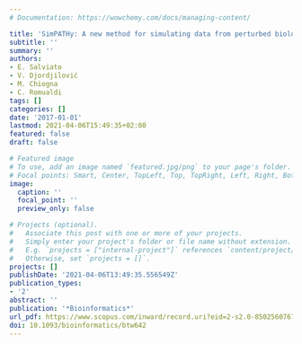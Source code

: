 ```yaml
---
# Documentation: https://wowchemy.com/docs/managing-content/

title: 'SimPATHy: A new method for simulating data from perturbed biological PATHways'
subtitle: ''
summary: ''
authors:
- E. Salviato
- V. Djordjilović
- M. Chiogna
- C. Romualdi
tags: []
categories: []
date: '2017-01-01'
lastmod: 2021-04-06T15:49:35+02:00
featured: false
draft: false

# Featured image
# To use, add an image named `featured.jpg/png` to your page's folder.
# Focal points: Smart, Center, TopLeft, Top, TopRight, Left, Right, BottomLeft, Bottom, BottomRight.
image:
  caption: ''
  focal_point: ''
  preview_only: false

# Projects (optional).
#   Associate this post with one or more of your projects.
#   Simply enter your project's folder or file name without extension.
#   E.g. `projects = ["internal-project"]` references `content/project/deep-learning/index.md`.
#   Otherwise, set `projects = []`.
projects: []
publishDate: '2021-04-06T13:49:35.556549Z'
publication_types:
- '2'
abstract: ''
publication: '*Bioinformatics*'
url_pdf: https://www.scopus.com/inward/record.uri?eid=2-s2.0-85025607678&doi=10.1093%2fbioinformatics%2fbtw642&partnerID=40&md5=752ed670872b264d4880f769f344ebc0
doi: 10.1093/bioinformatics/btw642
---
```

